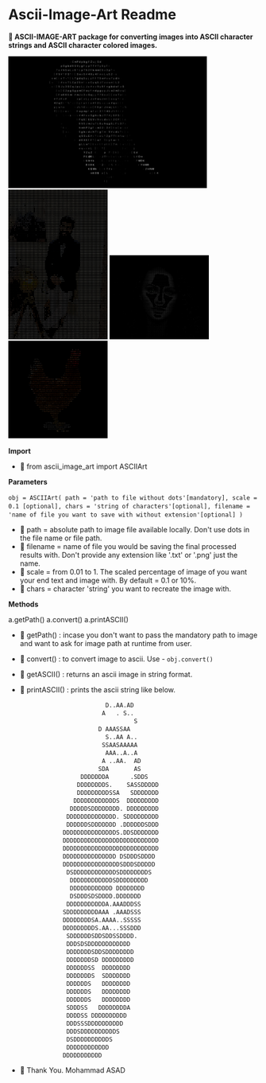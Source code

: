 
# Ascii-Image-Art Readme


**🌱 ASCII-IMAGE-ART package for converting images into ASCII character strings and ASCII character colored images.**


<img alt="Elephant ASCII Conversion" src="https://raw.githubusercontent.com/txtasad/Ascii-Image-Art/main/elephant.png?raw=true" width="400" /> <img alt="Human ASCII Conversion" src="https://raw.githubusercontent.com/txtasad/Ascii-Image-Art/main/human_inverted.png?raw=true" width="200" /> <img alt="Female ASCII Conversion" src="https://raw.githubusercontent.com/txtasad/Ascii-Image-Art/main/female.png?raw=true" width="200" /> <img alt="Chicken ASCII Conversion" src="https://raw.githubusercontent.com/txtasad/Ascii-Image-Art/main/chicken_inverted.png?raw=true" width="200" />


**Import**

- 🔗 from ascii_image_art import ASCIIArt


**Parameters**

```obj = ASCIIArt( path = 'path to file without dots'[mandatory], scale = 0.1 [optional], chars = 'string of characters'[optional], filename = 'name of file you want to save with without extension'[optional] )```

- 🔗 path = absolute path to image file available locally. Don't use dots in the file name or file path. 
- 🔗 filename = name of file you would be saving the final processed results with. Don't provide any extension like '.txt' or '.png' just the name.
- 🔗 scale = from 0.01 to 1. The scaled percentage of image of you want your end text and image with. By default = 0.1 or 10%.
- 🔗 chars = character 'string' you want to recreate the image with.


**Methods**

a.getPath()
a.convert()
a.printASCII()
- 🔗 getPath() : incase you don't want to pass the mandatory path to image and want to ask for image path at runtime from user. 
- 🔗 convert() : to convert image to ascii. Use - `obj.convert()`
- 🔗 getASCII() : returns an ascii image in string format.
- 🔗 printASCII() : prints the ascii string like below.



                                                                         
                                                                         
                              D..AA.AD                                   
                             A   . S..                                   
                                      S                                  
                            D AAASSAA                                    
                              S..AA A..                                  
                             SSAASAAAAA                                  
                              AAA..A..A                                  
                             A ..AA.  AD                                 
                            SDA       AS                                 
                       DDDDDDDA      .SDDS                               
                      DDDDDDDDS.    SASSDDDDD                            
                      DDDDDDDDDSSA   SDDDDDDD                            
                     DDDDDDDDDDDDS  DDDDDDDDD                            
                    DDDDDSDDDDDDDD. DDDDDDDDD                            
                   DDDDDDDDDDDDDD. SDDDDDDDDD                            
                   DDDDDDSDDDDDDD .DDDDDDSDDD                            
                  DDDDDDDDDDDDDDDS.DDSDDDDDDD                            
                  DDDDDDDDDDDDDDDDDDDDDDDDDDD                            
                  DDDDDDDDDDDDDDDDDDDDDDDDDDD                            
                  DDDDDDDDDDDDDDD DSDDDSDDDD                             
                  DDDDDDDDDDDDDDDDSDDDSDDDDD                             
                   DSDDDDDDDDDDDDSDDDDDDDDS                              
                    DDDDDDDDDDDDSDDDDDDDDD                               
                    DDDDDDDDDDDD DDDDDDDD                                
                    DSDDDSDSDDDD.DDDDDDD                                 
                   DDDDDDDDDDDA.AAADDDSS                                 
                  SDDDDDDDDDAAA .AAADSSS                                 
                  DDDDDDDDSA.AAAA..SSSSS                                 
                  DDDDDDDDDS.AA...SSSDDD                                 
                   SDDDDDDSDDSDDSSDDDD.                                  
                   DDDSDSDDDDDDDDDDDD                                    
                   DDDDDDDSDDSDDDDDDDD                                   
                   DDDDDDDSD DDDDDDDDD                                   
                   DDDDDDSS  DDDDDDDD                                    
                   DDDDDDDS  SDDDDDDD                                    
                   DDDDDDS   DDDDDDDD                                    
                   DDDDDDS   DDDDDDDD                                    
                   DDDDDDS   DDDDDDDD                                    
                   SDDDSS   DDDDDDDDA                                    
                   DDDDSS DDDDDDDDDD                                     
                   DDDSSSDDDDDDDDDD                                      
                   DDDSDDDDDDDDDDS                                       
                   DSDDDDDDDDDDS                                         
                   DDDDDDDDDDDD                                          
                  DDDDDDDDDDD                                            



- 💞️ Thank You. Mohammad ASAD


